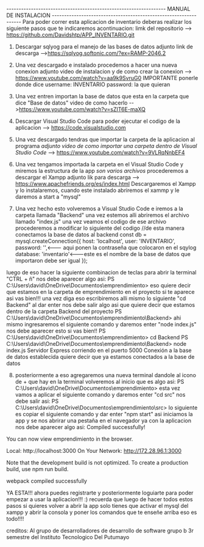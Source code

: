 ----------------------------------------------------------------- MANUAL DE INSTALACION -----------------------------------------------------------------
Para poder correr esta aplicacion de inventario deberas realizar los siguiente pasos que te indicaremos acontinuacion:
  limk del repositorio --> https://github.com/Davidshtp/APP_INVENTARIO.git
1. Descargar sqlyog para el manejo de las bases de datos adjunto link de descarga -->https://sqlyog.softonic.com/?ex=RAMP-2046.2
2. Una vez descargado e instalado procedemos a hacer una nueva conexion adjunto video de instalacion y de como crear la conexion --> https://www.youtube.com/watch?v=aa9k9SvruG0
IMPORTANTE ponerle donde dice 
username: INVENTARIO
password: la que quieran 

3. Una vez entren importan la base de datos que esta en la carpeta que dice "Base de datos" video de como hacerlo -->https://www.youtube.com/watch?v=sZIT6E-maXQ

4. Descargar Visual Studio Code para poder ejecutar el codigo de la aplicacion --> https://code.visualstudio.com

5. Una vez descargado tendras que importar la carpeta de la aplicacion al programa *adjunto video de como importar una carpeta dentro de Visual Studio Code* --> https://www.youtube.com/watch?v=9VLRqNnbEF4

6. Una vez tengamos importada la carpeta en el Visual Studio Code y miremos la estructura de la app *son varios archivos* procederemos a descargar el Xampp 
adjunto lik para descarga --> https://www.apachefriends.org/es/index.html 
Descargaremos el Xampp y lo instalaremos, cuando este instalado abriremos el xammp y le daremos a start a "mysql" 

7. Una vez hecho esto volveremos a Visual Studio Code e iremos a la carpeta llamada "Backend" una vez estemos alli abriremos el archivo llamado "index.js" una vez veamos el codigo de ese archivo
procederemos a modificar lo siguiente del codigo
    //de esta manera conectamos la base de datos al backend
const db = mysql.createConnection({
  host: 'localhost',
  user: 'INVENTARIO',
  password: '',<--- aqui ponen la contraseña que colocaron en el sqylog
  database: 'inventario'<---este es el nombre de la base de datos que importaron debe ser igual
});

 luego de eso hacer la siguiente combinacion de teclas para abrir la terminal "CTRL + ñ" 
nos debe aparecer algo asi:
PS C:\Users\david\OneDrive\Documentos\emprendimiento>
eso quiere decir que estamos en la carpeta de emprendimiento en el proyecto si te aparece asi vas bien!!!
una vez diga eso escribiremos alli mismo lo siguiente 
"cd Backend"
al dar enter nos debe salir algo asi que quiere decir que estamos dentro de la carpeta Backend del proyecto
PS C:\Users\david\OneDrive\Documentos\emprendimiento\Backend> 
ahi mismo ingresaremos el siguiente comando y daremos enter
"node index.js"
nos debe aparecer esto si vas bien!!
PS C:\Users\david\OneDrive\Documentos\emprendimiento> cd Backend
PS C:\Users\david\OneDrive\Documentos\emprendimiento\Backend> node index.js
Servidor Express corriendo en el puerto 5000
Conexión a la base de datos establecida
quiere decir que ya estamos conectados a la base de datos

8. posteriormente a eso agregaremos una nueva terminal dandole al icono de + que hay en la terminal
volveremos al inicio que es algo asi:
PS C:\Users\david\OneDrive\Documentos\emprendimiento>
esta vez vamos a aplicar el siguiente comando y daremos enter
"cd src"
nos debe salir asi:
PS C:\Users\david\OneDrive\Documentos\emprendimiento\src> 
lo siguiente es copiar el siguiente comando y dar enter
"npm start"
asi iniciamos la app y se nos abrirar una pestaña en el navegador ya con la aplicacion
nos debe aparecer algo asi:
Compiled successfully!

You can now view emprendimiento in the browser.

  Local:            http://localhost:3000
  On Your Network:  http://172.28.96.1:3000

Note that the development build is not optimized.
To create a production build, use npm run build.

webpack compiled successfully




YA ESTA!!!
ahora puedes registrarte y  posteriormente loguiarte para poder empezar a usar la aplicacion!!!
:)
recuerda que luego de hacer todos estos pasos si quieres volver a abrir la app
solo tienes que activar el mysql del xampp
y abrir la consola y poner los comandos que te enseñe arriba
eso es todo!!!!

creditos: Al grupo de desarrolladores de desarrollo de software grupo b 3r semestre del Instituto Tecnologico Del Putumayo
